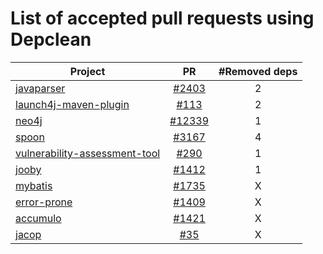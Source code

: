 # List of accepted pull requests using Depclean

| Project   |      PR      | #Removed deps |
|----------|:-------------:| :-------------:| 
| [javaparser](https://github.com/javaparser/javaparser) | [#2403](https://github.com/javaparser/javaparser/pull/2403)  | 2 |
| [launch4j-maven-plugin](https://github.com/lukaszlenart/) | [#113](https://github.com/lukaszlenart/launch4j-maven-plugin/pull/113) | 2 |
| [neo4j](https://github.com/neo4j/neo4j) | [#12339](https://github.com/neo4j/neo4j/pull/12339) | 1 |
| [spoon](https://github.com/INRIA/spoon)| [#3167](https://github.com/INRIA/spoon/pull/3167) | 4 |
| [vulnerability-assessment-tool](https://github.com/SAP/vulnerability-assessment-tool) |  [#290](https://github.com/SAP/vulnerability-assessment-tool/pull/290) | 1 |
| [jooby](https://github.com/jooby-project/jooby) | [#1412](https://github.com/jooby-project/jooby/pull/1412) | 1 |
| [mybatis](https://github.com/mybatis/mybatis-3) | [#1735](https://github.com/mybatis/mybatis-3/pull/1735) | X |
| [error-prone](https://github.com/google/error-prone) | [#1409](https://github.com/google/error-prone/pull/1409) | X |
| [accumulo](https://github.com/apache/accumulo) | [#1421](https://github.com/apache/accumulo/pull/1421) | X |
| [jacop](https://github.com/radsz/jacop/pull/35) | [#35](https://github.com/radsz/jacop/pull/35) | X |